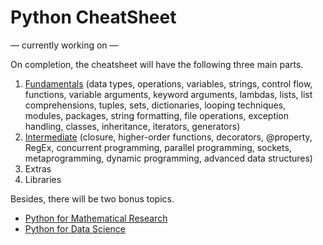 # Python CheatSheet

&mdash; currently working on &mdash;

On completion, the cheatsheet will have the following three main parts.

1. [Fundamentals](https://github.com/ronaldmangang/python-cheatsheet/blob/main/fundamentals.md) (data types, operations, variables, strings, control flow, functions, variable arguments, keyword arguments, lambdas, lists, list comprehensions, tuples, sets, dictionaries, looping techniques, modules, packages, string formatting, file operations, exception handling, classes, inheritance, iterators, generators)
2. [Intermediate](https://github.com/ronaldmangang/python-cheatsheet/blob/main/intermediate.md) (closure, higher-order functions, decorators, @property, RegEx, concurrent programming, parallel programming, sockets, metaprogramming, dynamic programming, advanced data structures) 
3. Extras 
4. Libraries 

Besides, there will be two bonus topics.

- [Python for Mathematical Research]()
- [Python for Data Science]() 
 
